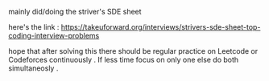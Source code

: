 mainly did/doing the striver's SDE sheet 

here's the link :
https://takeuforward.org/interviews/strivers-sde-sheet-top-coding-interview-problems

hope that after solving this there should be regular practice on Leetcode or Codeforces continuously . If less time focus on only one else do both simultaneosly . 
